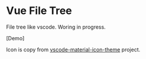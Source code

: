 # Vue File Tree

File tree like vscode. Woring in progress.

[Demo]

Icon is copy from [vscode-material-icon-theme] project.

[address]: http://xligem.ml/vue-file-tree/
[vscode-material-icon-theme]: https://github.com/PKief/vscode-material-icon-theme
